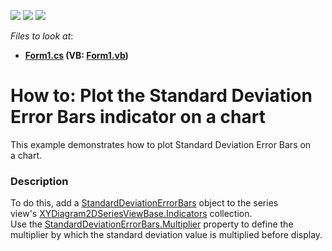 <!-- default badges list -->
![](https://img.shields.io/endpoint?url=https://codecentral.devexpress.com/api/v1/VersionRange/128575282/16.1.5%2B)
[![](https://img.shields.io/badge/Open_in_DevExpress_Support_Center-FF7200?style=flat-square&logo=DevExpress&logoColor=white)](https://supportcenter.devexpress.com/ticket/details/T430718)
[![](https://img.shields.io/badge/📖_How_to_use_DevExpress_Examples-e9f6fc?style=flat-square)](https://docs.devexpress.com/GeneralInformation/403183)
<!-- default badges end -->
<!-- default file list -->
*Files to look at*:

* **[Form1.cs](./CS/StandardDeviationErrorBars/Form1.cs) (VB: [Form1.vb](./VB/StandardDeviationErrorBars/Form1.vb))**
<!-- default file list end -->
# How to: Plot the Standard Deviation Error Bars indicator on a chart


This example demonstrates how to plot Standard Deviation Error Bars on a chart.


<h3>Description</h3>

To do this, add a <a href="https://documentation.devexpress.com/#CoreLibraries/clsDevExpressXtraChartsStandardDeviationErrorBarstopic">StandardDeviationErrorBars</a>&nbsp;object to the series view's&nbsp;<a href="https://documentation.devexpress.com/#CoreLibraries/DevExpressXtraChartsXYDiagram2DSeriesViewBase_Indicatorstopic">XYDiagram2DSeriesViewBase.Indicators</a>&nbsp;collection. Use&nbsp;the&nbsp;<a href="https://documentation.devexpress.com/#CoreLibraries/DevExpressXtraChartsStandardDeviationErrorBars_Multipliertopic">StandardDeviationErrorBars.Multiplier</a>&nbsp;property&nbsp;to&nbsp;define the multiplier by which the standard deviation value is multiplied before display.

<br/>



